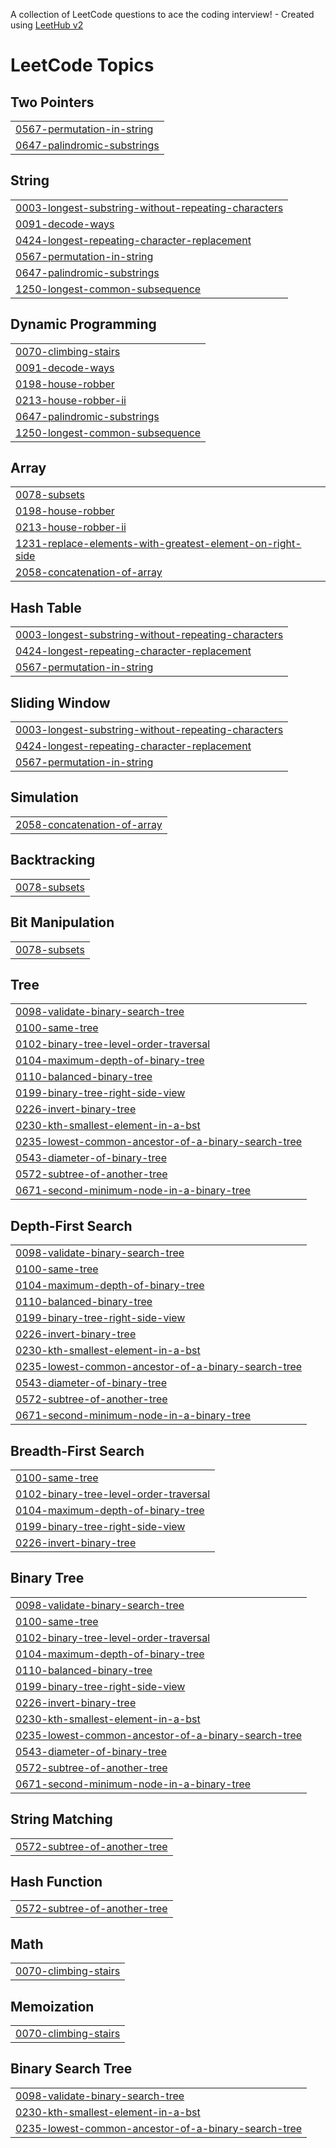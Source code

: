 A collection of LeetCode questions to ace the coding interview! - Created using [LeetHub v2](https://github.com/arunbhardwaj/LeetHub-2.0)
<!---LeetCode Topics Start-->
# LeetCode Topics
## Two Pointers
|  |
| ------- |
| [0567-permutation-in-string](https://github.com/JustinePhilip00/LeetCode/tree/master/0567-permutation-in-string) |
| [0647-palindromic-substrings](https://github.com/JustinePhilip00/LeetCode/tree/master/0647-palindromic-substrings) |
## String
|  |
| ------- |
| [0003-longest-substring-without-repeating-characters](https://github.com/JustinePhilip00/LeetCode/tree/master/0003-longest-substring-without-repeating-characters) |
| [0091-decode-ways](https://github.com/JustinePhilip00/LeetCode/tree/master/0091-decode-ways) |
| [0424-longest-repeating-character-replacement](https://github.com/JustinePhilip00/LeetCode/tree/master/0424-longest-repeating-character-replacement) |
| [0567-permutation-in-string](https://github.com/JustinePhilip00/LeetCode/tree/master/0567-permutation-in-string) |
| [0647-palindromic-substrings](https://github.com/JustinePhilip00/LeetCode/tree/master/0647-palindromic-substrings) |
| [1250-longest-common-subsequence](https://github.com/JustinePhilip00/LeetCode/tree/master/1250-longest-common-subsequence) |
## Dynamic Programming
|  |
| ------- |
| [0070-climbing-stairs](https://github.com/JustinePhilip00/LeetCode/tree/master/0070-climbing-stairs) |
| [0091-decode-ways](https://github.com/JustinePhilip00/LeetCode/tree/master/0091-decode-ways) |
| [0198-house-robber](https://github.com/JustinePhilip00/LeetCode/tree/master/0198-house-robber) |
| [0213-house-robber-ii](https://github.com/JustinePhilip00/LeetCode/tree/master/0213-house-robber-ii) |
| [0647-palindromic-substrings](https://github.com/JustinePhilip00/LeetCode/tree/master/0647-palindromic-substrings) |
| [1250-longest-common-subsequence](https://github.com/JustinePhilip00/LeetCode/tree/master/1250-longest-common-subsequence) |
## Array
|  |
| ------- |
| [0078-subsets](https://github.com/JustinePhilip00/LeetCode/tree/master/0078-subsets) |
| [0198-house-robber](https://github.com/JustinePhilip00/LeetCode/tree/master/0198-house-robber) |
| [0213-house-robber-ii](https://github.com/JustinePhilip00/LeetCode/tree/master/0213-house-robber-ii) |
| [1231-replace-elements-with-greatest-element-on-right-side](https://github.com/JustinePhilip00/LeetCode/tree/master/1231-replace-elements-with-greatest-element-on-right-side) |
| [2058-concatenation-of-array](https://github.com/JustinePhilip00/LeetCode/tree/master/2058-concatenation-of-array) |
## Hash Table
|  |
| ------- |
| [0003-longest-substring-without-repeating-characters](https://github.com/JustinePhilip00/LeetCode/tree/master/0003-longest-substring-without-repeating-characters) |
| [0424-longest-repeating-character-replacement](https://github.com/JustinePhilip00/LeetCode/tree/master/0424-longest-repeating-character-replacement) |
| [0567-permutation-in-string](https://github.com/JustinePhilip00/LeetCode/tree/master/0567-permutation-in-string) |
## Sliding Window
|  |
| ------- |
| [0003-longest-substring-without-repeating-characters](https://github.com/JustinePhilip00/LeetCode/tree/master/0003-longest-substring-without-repeating-characters) |
| [0424-longest-repeating-character-replacement](https://github.com/JustinePhilip00/LeetCode/tree/master/0424-longest-repeating-character-replacement) |
| [0567-permutation-in-string](https://github.com/JustinePhilip00/LeetCode/tree/master/0567-permutation-in-string) |
## Simulation
|  |
| ------- |
| [2058-concatenation-of-array](https://github.com/JustinePhilip00/LeetCode/tree/master/2058-concatenation-of-array) |
## Backtracking
|  |
| ------- |
| [0078-subsets](https://github.com/JustinePhilip00/LeetCode/tree/master/0078-subsets) |
## Bit Manipulation
|  |
| ------- |
| [0078-subsets](https://github.com/JustinePhilip00/LeetCode/tree/master/0078-subsets) |
## Tree
|  |
| ------- |
| [0098-validate-binary-search-tree](https://github.com/JustinePhilip00/LeetCode/tree/master/0098-validate-binary-search-tree) |
| [0100-same-tree](https://github.com/JustinePhilip00/LeetCode/tree/master/0100-same-tree) |
| [0102-binary-tree-level-order-traversal](https://github.com/JustinePhilip00/LeetCode/tree/master/0102-binary-tree-level-order-traversal) |
| [0104-maximum-depth-of-binary-tree](https://github.com/JustinePhilip00/LeetCode/tree/master/0104-maximum-depth-of-binary-tree) |
| [0110-balanced-binary-tree](https://github.com/JustinePhilip00/LeetCode/tree/master/0110-balanced-binary-tree) |
| [0199-binary-tree-right-side-view](https://github.com/JustinePhilip00/LeetCode/tree/master/0199-binary-tree-right-side-view) |
| [0226-invert-binary-tree](https://github.com/JustinePhilip00/LeetCode/tree/master/0226-invert-binary-tree) |
| [0230-kth-smallest-element-in-a-bst](https://github.com/JustinePhilip00/LeetCode/tree/master/0230-kth-smallest-element-in-a-bst) |
| [0235-lowest-common-ancestor-of-a-binary-search-tree](https://github.com/JustinePhilip00/LeetCode/tree/master/0235-lowest-common-ancestor-of-a-binary-search-tree) |
| [0543-diameter-of-binary-tree](https://github.com/JustinePhilip00/LeetCode/tree/master/0543-diameter-of-binary-tree) |
| [0572-subtree-of-another-tree](https://github.com/JustinePhilip00/LeetCode/tree/master/0572-subtree-of-another-tree) |
| [0671-second-minimum-node-in-a-binary-tree](https://github.com/JustinePhilip00/LeetCode/tree/master/0671-second-minimum-node-in-a-binary-tree) |
## Depth-First Search
|  |
| ------- |
| [0098-validate-binary-search-tree](https://github.com/JustinePhilip00/LeetCode/tree/master/0098-validate-binary-search-tree) |
| [0100-same-tree](https://github.com/JustinePhilip00/LeetCode/tree/master/0100-same-tree) |
| [0104-maximum-depth-of-binary-tree](https://github.com/JustinePhilip00/LeetCode/tree/master/0104-maximum-depth-of-binary-tree) |
| [0110-balanced-binary-tree](https://github.com/JustinePhilip00/LeetCode/tree/master/0110-balanced-binary-tree) |
| [0199-binary-tree-right-side-view](https://github.com/JustinePhilip00/LeetCode/tree/master/0199-binary-tree-right-side-view) |
| [0226-invert-binary-tree](https://github.com/JustinePhilip00/LeetCode/tree/master/0226-invert-binary-tree) |
| [0230-kth-smallest-element-in-a-bst](https://github.com/JustinePhilip00/LeetCode/tree/master/0230-kth-smallest-element-in-a-bst) |
| [0235-lowest-common-ancestor-of-a-binary-search-tree](https://github.com/JustinePhilip00/LeetCode/tree/master/0235-lowest-common-ancestor-of-a-binary-search-tree) |
| [0543-diameter-of-binary-tree](https://github.com/JustinePhilip00/LeetCode/tree/master/0543-diameter-of-binary-tree) |
| [0572-subtree-of-another-tree](https://github.com/JustinePhilip00/LeetCode/tree/master/0572-subtree-of-another-tree) |
| [0671-second-minimum-node-in-a-binary-tree](https://github.com/JustinePhilip00/LeetCode/tree/master/0671-second-minimum-node-in-a-binary-tree) |
## Breadth-First Search
|  |
| ------- |
| [0100-same-tree](https://github.com/JustinePhilip00/LeetCode/tree/master/0100-same-tree) |
| [0102-binary-tree-level-order-traversal](https://github.com/JustinePhilip00/LeetCode/tree/master/0102-binary-tree-level-order-traversal) |
| [0104-maximum-depth-of-binary-tree](https://github.com/JustinePhilip00/LeetCode/tree/master/0104-maximum-depth-of-binary-tree) |
| [0199-binary-tree-right-side-view](https://github.com/JustinePhilip00/LeetCode/tree/master/0199-binary-tree-right-side-view) |
| [0226-invert-binary-tree](https://github.com/JustinePhilip00/LeetCode/tree/master/0226-invert-binary-tree) |
## Binary Tree
|  |
| ------- |
| [0098-validate-binary-search-tree](https://github.com/JustinePhilip00/LeetCode/tree/master/0098-validate-binary-search-tree) |
| [0100-same-tree](https://github.com/JustinePhilip00/LeetCode/tree/master/0100-same-tree) |
| [0102-binary-tree-level-order-traversal](https://github.com/JustinePhilip00/LeetCode/tree/master/0102-binary-tree-level-order-traversal) |
| [0104-maximum-depth-of-binary-tree](https://github.com/JustinePhilip00/LeetCode/tree/master/0104-maximum-depth-of-binary-tree) |
| [0110-balanced-binary-tree](https://github.com/JustinePhilip00/LeetCode/tree/master/0110-balanced-binary-tree) |
| [0199-binary-tree-right-side-view](https://github.com/JustinePhilip00/LeetCode/tree/master/0199-binary-tree-right-side-view) |
| [0226-invert-binary-tree](https://github.com/JustinePhilip00/LeetCode/tree/master/0226-invert-binary-tree) |
| [0230-kth-smallest-element-in-a-bst](https://github.com/JustinePhilip00/LeetCode/tree/master/0230-kth-smallest-element-in-a-bst) |
| [0235-lowest-common-ancestor-of-a-binary-search-tree](https://github.com/JustinePhilip00/LeetCode/tree/master/0235-lowest-common-ancestor-of-a-binary-search-tree) |
| [0543-diameter-of-binary-tree](https://github.com/JustinePhilip00/LeetCode/tree/master/0543-diameter-of-binary-tree) |
| [0572-subtree-of-another-tree](https://github.com/JustinePhilip00/LeetCode/tree/master/0572-subtree-of-another-tree) |
| [0671-second-minimum-node-in-a-binary-tree](https://github.com/JustinePhilip00/LeetCode/tree/master/0671-second-minimum-node-in-a-binary-tree) |
## String Matching
|  |
| ------- |
| [0572-subtree-of-another-tree](https://github.com/JustinePhilip00/LeetCode/tree/master/0572-subtree-of-another-tree) |
## Hash Function
|  |
| ------- |
| [0572-subtree-of-another-tree](https://github.com/JustinePhilip00/LeetCode/tree/master/0572-subtree-of-another-tree) |
## Math
|  |
| ------- |
| [0070-climbing-stairs](https://github.com/JustinePhilip00/LeetCode/tree/master/0070-climbing-stairs) |
## Memoization
|  |
| ------- |
| [0070-climbing-stairs](https://github.com/JustinePhilip00/LeetCode/tree/master/0070-climbing-stairs) |
## Binary Search Tree
|  |
| ------- |
| [0098-validate-binary-search-tree](https://github.com/JustinePhilip00/LeetCode/tree/master/0098-validate-binary-search-tree) |
| [0230-kth-smallest-element-in-a-bst](https://github.com/JustinePhilip00/LeetCode/tree/master/0230-kth-smallest-element-in-a-bst) |
| [0235-lowest-common-ancestor-of-a-binary-search-tree](https://github.com/JustinePhilip00/LeetCode/tree/master/0235-lowest-common-ancestor-of-a-binary-search-tree) |
<!---LeetCode Topics End-->